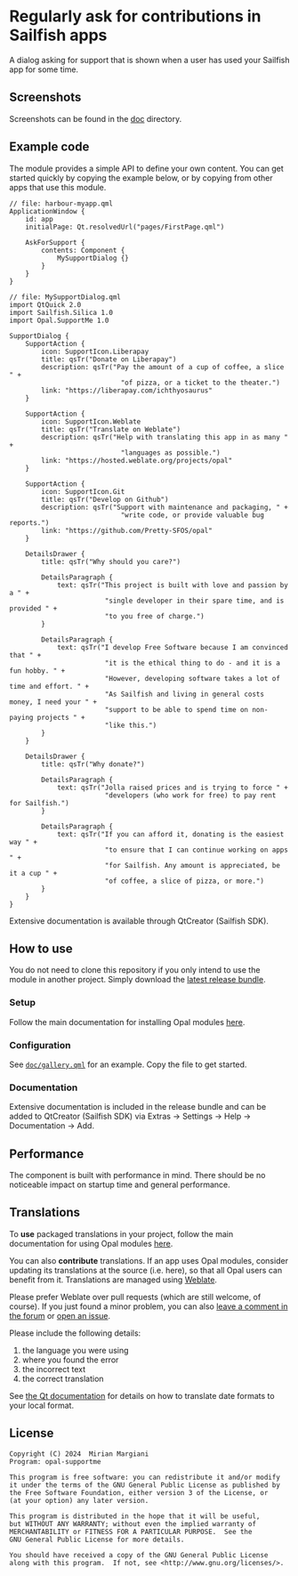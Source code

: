 <!--
SPDX-FileCopyrightText: 2020-2024 Mirian Margiani
SPDX-License-Identifier: GFDL-1.3-or-later
-->

# Regularly ask for contributions in Sailfish apps

A dialog asking for support that is shown when a user has used your Sailfish
app for some time.

## Screenshots

Screenshots can be found in the [doc](doc/) directory.

## Example code

The module provides a simple API to define your own content. You can get started
quickly by copying the example below, or by copying from other apps that use
this module.

```{qml}
// file: harbour-myapp.qml
ApplicationWindow {
    id: app
    initialPage: Qt.resolvedUrl("pages/FirstPage.qml")

    AskForSupport {
        contents: Component {
            MySupportDialog {}
        }
    }
}

// file: MySupportDialog.qml
import QtQuick 2.0
import Sailfish.Silica 1.0
import Opal.SupportMe 1.0

SupportDialog {
    SupportAction {
        icon: SupportIcon.Liberapay
        title: qsTr("Donate on Liberapay")
        description: qsTr("Pay the amount of a cup of coffee, a slice " +
                            "of pizza, or a ticket to the theater.")
        link: "https://liberapay.com/ichthyosaurus"
    }

    SupportAction {
        icon: SupportIcon.Weblate
        title: qsTr("Translate on Weblate")
        description: qsTr("Help with translating this app in as many " +
                            "languages as possible.")
        link: "https://hosted.weblate.org/projects/opal"
    }

    SupportAction {
        icon: SupportIcon.Git
        title: qsTr("Develop on Github")
        description: qsTr("Support with maintenance and packaging, " +
                            "write code, or provide valuable bug reports.")
        link: "https://github.com/Pretty-SFOS/opal"
    }

    DetailsDrawer {
        title: qsTr("Why should you care?")

        DetailsParagraph {
            text: qsTr("This project is built with love and passion by a " +
                        "single developer in their spare time, and is provided " +
                        "to you free of charge.")
        }

        DetailsParagraph {
            text: qsTr("I develop Free Software because I am convinced that " +
                        "it is the ethical thing to do - and it is a fun hobby. " +
                        "However, developing software takes a lot of time and effort. " +
                        "As Sailfish and living in general costs money, I need your " +
                        "support to be able to spend time on non-paying projects " +
                        "like this.")
        }
    }

    DetailsDrawer {
        title: qsTr("Why donate?")

        DetailsParagraph {
            text: qsTr("Jolla raised prices and is trying to force " +
                        "developers (who work for free) to pay rent for Sailfish.")
        }

        DetailsParagraph {
            text: qsTr("If you can afford it, donating is the easiest way " +
                        "to ensure that I can continue working on apps " +
                        "for Sailfish. Any amount is appreciated, be it a cup " +
                        "of coffee, a slice of pizza, or more.")
        }
    }
}
```

Extensive documentation is available through QtCreator (Sailfish SDK).

## How to use

You do not need to clone this repository if you only intend to use the module in
another project. Simply download the
[latest release bundle](https://github.com/Pretty-SFOS/opal-donations/releases/latest).

### Setup

Follow the main documentation for installing Opal modules
[here](https://github.com/Pretty-SFOS/opal/blob/main/README.md#using-opal).

### Configuration

See [`doc/gallery.qml`](doc/gallery.qml) for an example. Copy the file to get
started.

### Documentation

Extensive documentation is included in the release bundle and can be added to
QtCreator (Sailfish SDK) via Extras → Settings → Help → Documentation → Add.

## Performance

The component is built with performance in mind. There should be no noticeable
impact on startup time and general performance.

## Translations

To **use** packaged translations in your project, follow the main documentation for
using Opal modules [here](https://github.com/Pretty-SFOS/opal#using-opal).

You can also **contribute** translations. If an app uses Opal modules, consider
updating its translations at the source (i.e. here), so that all Opal users can
benefit from it. Translations are managed using
[Weblate](https://hosted.weblate.org/projects/opal).

Please prefer Weblate over pull requests (which are still welcome, of course).
If you just found a minor problem, you can also
[leave a comment in the forum](https://forum.sailfishos.org/t/opal-qml-components-for-app-development/15801)
or [open an issue](https://github.com/Pretty-SFOS/opal/issues/new).

Please include the following details:

1. the language you were using
2. where you found the error
3. the incorrect text
4. the correct translation

See [the Qt documentation](https://doc.qt.io/qt-5/qml-qtqml-date.html#details) for
details on how to translate date formats to your local format.

## License

    Copyright (C) 2024  Mirian Margiani
    Program: opal-supportme

    This program is free software: you can redistribute it and/or modify
    it under the terms of the GNU General Public License as published by
    the Free Software Foundation, either version 3 of the License, or
    (at your option) any later version.

    This program is distributed in the hope that it will be useful,
    but WITHOUT ANY WARRANTY; without even the implied warranty of
    MERCHANTABILITY or FITNESS FOR A PARTICULAR PURPOSE.  See the
    GNU General Public License for more details.

    You should have received a copy of the GNU General Public License
    along with this program.  If not, see <http://www.gnu.org/licenses/>.
